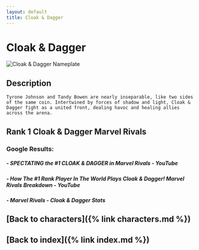 ```yaml
---
layout: default
title: Cloak & Dagger
---
```


# Cloak & Dagger

![Cloak & Dagger Nameplate](../images/Cloak_&_Dagger.png)

## Description

    Tyrone Johnson and Tandy Bowen are nearly inseparable, like two sides of the same coin. Intertwined by forces of shadow and light, Cloak & Dagger fight as a united front, dealing havoc and healing allies across the arena.

## Rank 1 Cloak & Dagger Marvel Rivals

### Google Results:

##### - SPECTATING the #1 CLOAK & DAGGER in Marvel Rivals - YouTube
##### - How The #1 Rank Player In The World Plays Cloak & Dagger! Marvel Rivals Breakdown - YouTube
##### - Marvel Rivals - Cloak & Dagger Stats

## [Back to characters]({% link characters.md %})

## [Back to index]({% link index.md %})

